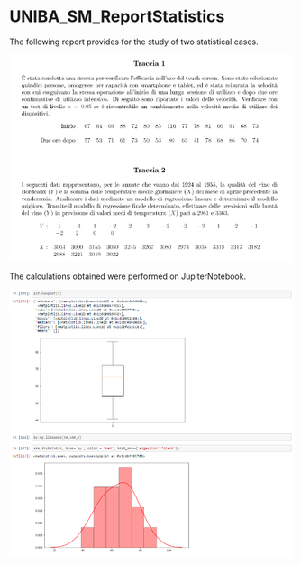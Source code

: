 # UNIBA_SM_ReportStatistics
The following report provides for the study of two statistical cases. 

![](UNIBA_SM_1.png)

The calculations obtained were performed on JupiterNotebook.

![](UNIBA_SM.png)
